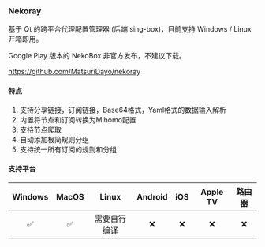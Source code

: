 ### Nekoray

基于 Qt 的跨平台代理配置管理器 (后端 sing-box)，目前支持 Windows / Linux 开箱即用。

Google Play 版本的 NekoBox 非官方发布，不建议下载。

<Embed>https://github.com/MatsuriDayo/nekoray</Embed>

#### 特点

1. 支持分享链接，订阅链接，Base64格式，Yaml格式的数据输入解析
2. 内置将节点和订阅转换为Mihomo配置
3. 支持节点爬取
4. 自动添加极简规则分组
5. 支持统一所有订阅的规则和分组

#### 支持平台

| Windows | MacOS | Linux | Android | iOS | Apple TV | 路由器 |
| :---: | :---: | :---: | :---: | :---: | :---: | :---: |
| :white_check_mark: | :white_check_mark: | 需要自行编译 | :x: | :x: | :x: | :x: |
